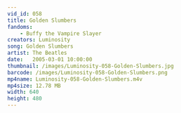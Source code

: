 ```yaml
---
vid_id: 058
title: Golden Slumbers
fandoms:
    - Buffy the Vampire Slayer
creators: Luminosity
song: Golden Slumbers
artist: The Beatles
date:   2005-03-01 10:00:00
thumbnail: /images/Luminosity-058-Golden-Slumbers.jpg
barcode: /images/Luminosity-058-Golden-Slumbers.png
mp4name: Luminosity-058-Golden-Slumbers.m4v
mp4size: 12.78 MB
width: 640
height: 480
---
```



